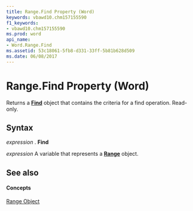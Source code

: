 ```yaml
---
title: Range.Find Property (Word)
keywords: vbawd10.chm157155590
f1_keywords:
- vbawd10.chm157155590
ms.prod: word
api_name:
- Word.Range.Find
ms.assetid: 53c18061-5fb8-d331-33ff-5b81b628d509
ms.date: 06/08/2017
---
```



# Range.Find Property (Word)

Returns a  **[Find](Word.Find.md)** object that contains the criteria for a find operation. Read-only.


## Syntax

 _expression_ . **Find**

 _expression_ A variable that represents a **[Range](Word.Range.md)** object.


## See also


#### Concepts


[Range Object](Word.Range.md)

